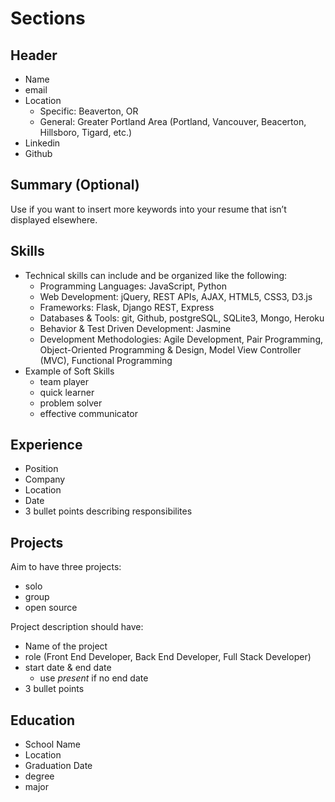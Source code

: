 # Sections

## Header
- Name
- email
- Location
  - Specific: Beaverton, OR
  - General: Greater Portland Area (Portland, Vancouver, Beacerton, Hillsboro, Tigard, etc.)
- Linkedin
- Github

## Summary (Optional)
Use if you want to insert more keywords into your resume that isn’t displayed elsewhere.  

## Skills
- Technical skills can include and be organized like the following:
  - Programming Languages: JavaScript, Python
  - Web Development: jQuery, REST APIs, AJAX, HTML5, CSS3, D3.js
  - Frameworks: Flask, Django REST, Express
  - Databases & Tools: git, Github, postgreSQL, SQLite3, Mongo, Heroku
  - Behavior & Test Driven Development: Jasmine
  - Development Methodologies: Agile Development, Pair Programming, Object-Oriented Programming & Design, Model View Controller (MVC), Functional Programming
- Example of Soft Skills
  - team player
  - quick learner
  - problem solver
  - effective communicator

## Experience

- Position
- Company
- Location
- Date
- 3 bullet points describing responsibilites

## Projects

Aim to have three projects:

- solo
- group
- open source

Project description should have:

- Name of the project
- role (Front End Developer, Back End Developer, Full Stack Developer)
- start date & end date
  - use *present* if no end date
- 3 bullet points

## Education

- School Name
- Location
- Graduation Date
- degree
- major
